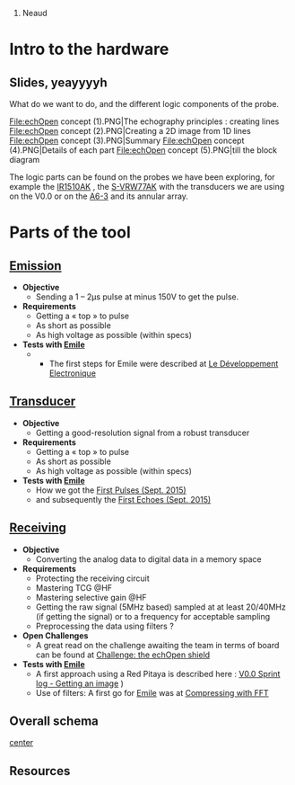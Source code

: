 1.  Neaud

Intro to the hardware
=====================

Slides, yeayyyyh
----------------

What do we want to do, and the different logic components of the probe.

<File:echOpen> concept (1).PNG|The echography principles : creating
lines <File:echOpen> concept (2).PNG|Creating a 2D image from 1D lines
<File:echOpen> concept (3).PNG|Summary <File:echOpen> concept
(4).PNG|Details of each part <File:echOpen> concept (5).PNG|till the
block diagram

The logic parts can be found on the probes we have been exploring, for
example the [IR1510AK](IR1510AK "wikilink") , the
[S-VRW77AK](S-VRW77AK "wikilink") with the transducers we are using on
the V0.0 or on the [A6-3](A6-3 "wikilink") and its annular array.

Parts of the tool
=================

**[Emission](:Category:Emission "wikilink")**
---------------------------------------------

-   **Objective**
    -   Sending a 1 – 2µs pulse at minus 150V to get the pulse.
-   **Requirements**
    -   Getting a « top » to pulse
    -   As short as possible
    -   As high voltage as possible (within specs)
-   **Tests with [ Emile](:Category:Emile "wikilink")**
    -   -   The first steps for Emile were described at [Le
            Développement
            Electronique](Le_Développement_Electronique "wikilink")

**[Transducer](:Category:Transducer "wikilink")**
-------------------------------------------------

-   **Objective**
    -   Getting a good-resolution signal from a robust transducer
-   **Requirements**
    -   Getting a « top » to pulse
    -   As short as possible
    -   As high voltage as possible (within specs)
-   **Tests with [ Emile](:Category:Emile "wikilink")**
    -   How we got the [First Pulses (Sept.
        2015)](First_Pulses_(Sept._2015) "wikilink")
    -   and subsequently the [First Echoes (Sept.
        2015)](First_Echoes_(Sept._2015) "wikilink")

**[Receiving](:Category:Receiving "wikilink")**
-----------------------------------------------

-   **Objective**
    -   Converting the analog data to digital data in a memory space
-   **Requirements**
    -   Protecting the receiving circuit
    -   Mastering TCG @HF
    -   Mastering selective gain @HF
    -   Getting the raw signal (5MHz based) sampled at at least 20/40MHz
        (if getting the signal) or to a frequency for acceptable
        sampling
    -   Preprocessing the data using filters ?
-   **Open Challenges**
    -   A great read on the challenge awaiting the team in terms of
        board can be found at [Challenge: the echOpen
        shield](Challenge:_the_echOpen_shield "wikilink")
-   **Tests with [ Emile](:Category:Emile "wikilink")**
    -   A first approach using a Red Pitaya is described here : [V0.0
        Sprint log - Getting an
        image](V0.0_Sprint_log_-_Getting_an_image "wikilink") )
    -   Use of filters: A first go for [
        Emile](:Category:Emile "wikilink") was at [Compressing with
        FFT](Compressing_with_FFT "wikilink")

Overall schema
--------------

[center ](File:echopen_architecture_small.png "wikilink")

Resources
---------
